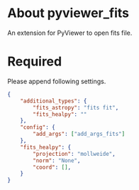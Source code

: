 # About pyviewer_fits

An extension for PyViewer to open fits file.

# Required

Please append following settings.
``` json
{
    "additional_types": {
        "fits_astropy": "fits fit",
        "fits_healpy": ""
    },
    "config": {
        "add_args": ["add_args_fits"]
    },
    "fits_healpy": {
        "projection": "mollweide",
        "norm": "None",
        "coord": [],
    }
}
```
